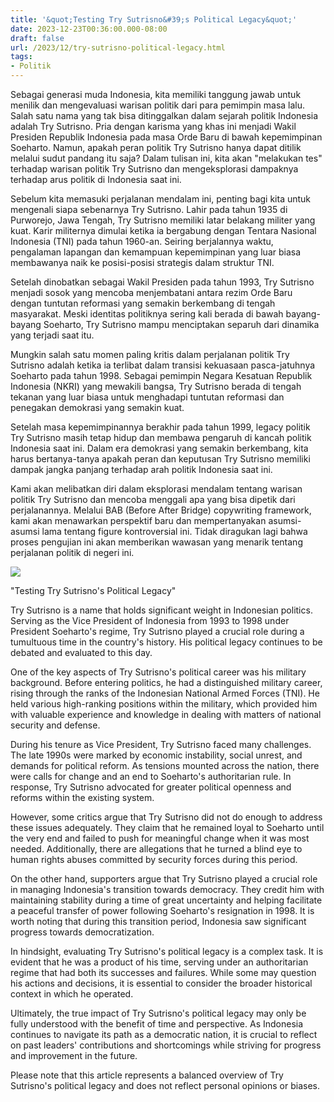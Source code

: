 ```yaml
---
title: '&quot;Testing Try Sutrisno&#39;s Political Legacy&quot;'
date: 2023-12-23T00:36:00.000-08:00
draft: false
url: /2023/12/try-sutrisno-political-legacy.html
tags: 
- Politik
---
```


  

Sebagai generasi muda Indonesia, kita memiliki tanggung jawab untuk menilik dan mengevaluasi warisan politik dari para pemimpin masa lalu. Salah satu nama yang tak bisa ditinggalkan dalam sejarah politik Indonesia adalah Try Sutrisno. Pria dengan karisma yang khas ini menjadi Wakil Presiden Republik Indonesia pada masa Orde Baru di bawah kepemimpinan Soeharto. Namun, apakah peran politik Try Sutrisno hanya dapat ditilik melalui sudut pandang itu saja? Dalam tulisan ini, kita akan "melakukan tes" terhadap warisan politik Try Sutrisno dan mengeksplorasi dampaknya terhadap arus politik di Indonesia saat ini.

  

Sebelum kita memasuki perjalanan mendalam ini, penting bagi kita untuk mengenali siapa sebenarnya Try Sutrisno. Lahir pada tahun 1935 di Purworejo, Jawa Tengah, Try Sutrisno memiliki latar belakang militer yang kuat. Karir militernya dimulai ketika ia bergabung dengan Tentara Nasional Indonesia (TNI) pada tahun 1960-an. Seiring berjalannya waktu, pengalaman lapangan dan kemampuan kepemimpinan yang luar biasa membawanya naik ke posisi-posisi strategis dalam struktur TNI.

  

Setelah dinobatkan sebagai Wakil Presiden pada tahun 1993, Try Sutrisno menjadi sosok yang mencoba menjembatani antara rezim Orde Baru dengan tuntutan reformasi yang semakin berkembang di tengah masyarakat. Meski identitas politiknya sering kali berada di bawah bayang-bayang Soeharto, Try Sutrisno mampu menciptakan separuh dari dinamika yang terjadi saat itu.

  

Mungkin salah satu momen paling kritis dalam perjalanan politik Try Sutrisno adalah ketika ia terlibat dalam transisi kekuasaan pasca-jatuhnya Soeharto pada tahun 1998. Sebagai pemimpin Negara Kesatuan Republik Indonesia (NKRI) yang mewakili bangsa, Try Sutrisno berada di tengah tekanan yang luar biasa untuk menghadapi tuntutan reformasi dan penegakan demokrasi yang semakin kuat.

  

Setelah masa kepemimpinannya berakhir pada tahun 1999, legacy politik Try Sutrisno masih tetap hidup dan membawa pengaruh di kancah politik Indonesia saat ini. Dalam era demokrasi yang semakin berkembang, kita harus bertanya-tanya apakah peran dan keputusan Try Sutrisno memiliki dampak jangka panjang terhadap arah politik Indonesia saat ini.

  

Kami akan melibatkan diri dalam eksplorasi mendalam tentang warisan politik Try Sutrisno dan mencoba menggali apa yang bisa dipetik dari perjalanannya. Melalui BAB (Before After Bridge) copywriting framework, kami akan menawarkan perspektif baru dan mempertanyakan asumsi-asumsi lama tentang figure kontroversial ini. Tidak diragukan lagi bahwa proses pengujian ini akan memberikan wawasan yang menarik tentang perjalanan politik di negeri ini.

  

![](https://blogger.googleusercontent.com/img/b/R29vZ2xl/AVvXsEgSOrYyMuvZKSTFa_5FlUX0B0ymvxuAVMZJbDvXD1gEasjbbq7BCeSpdD3oPLDXrA6uIDBeCPnsksI0UF5gqmEYLNFpzzMnho2b2RujSJhFhPuiCWhyphenhyphenvPvwZzTXTCfQK_Na2iHI9foaEgk/s1600/Try+Sutrisno+5.jpg)

  

"Testing Try Sutrisno's Political Legacy"

  

Try Sutrisno is a name that holds significant weight in Indonesian politics. Serving as the Vice President of Indonesia from 1993 to 1998 under President Soeharto's regime, Try Sutrisno played a crucial role during a tumultuous time in the country's history. His political legacy continues to be debated and evaluated to this day.

  

One of the key aspects of Try Sutrisno's political career was his military background. Before entering politics, he had a distinguished military career, rising through the ranks of the Indonesian National Armed Forces (TNI). He held various high-ranking positions within the military, which provided him with valuable experience and knowledge in dealing with matters of national security and defense.

  

During his tenure as Vice President, Try Sutrisno faced many challenges. The late 1990s were marked by economic instability, social unrest, and demands for political reform. As tensions mounted across the nation, there were calls for change and an end to Soeharto's authoritarian rule. In response, Try Sutrisno advocated for greater political openness and reforms within the existing system.

  

However, some critics argue that Try Sutrisno did not do enough to address these issues adequately. They claim that he remained loyal to Soeharto until the very end and failed to push for meaningful change when it was most needed. Additionally, there are allegations that he turned a blind eye to human rights abuses committed by security forces during this period.

  

On the other hand, supporters argue that Try Sutrisno played a crucial role in managing Indonesia's transition towards democracy. They credit him with maintaining stability during a time of great uncertainty and helping facilitate a peaceful transfer of power following Soeharto's resignation in 1998. It is worth noting that during this transition period, Indonesia saw significant progress towards democratization.

  

In hindsight, evaluating Try Sutrisno's political legacy is a complex task. It is evident that he was a product of his time, serving under an authoritarian regime that had both its successes and failures. While some may question his actions and decisions, it is essential to consider the broader historical context in which he operated.

  

Ultimately, the true impact of Try Sutrisno's political legacy may only be fully understood with the benefit of time and perspective. As Indonesia continues to navigate its path as a democratic nation, it is crucial to reflect on past leaders' contributions and shortcomings while striving for progress and improvement in the future.

  

Please note that this article represents a balanced overview of Try Sutrisno's political legacy and does not reflect personal opinions or biases.